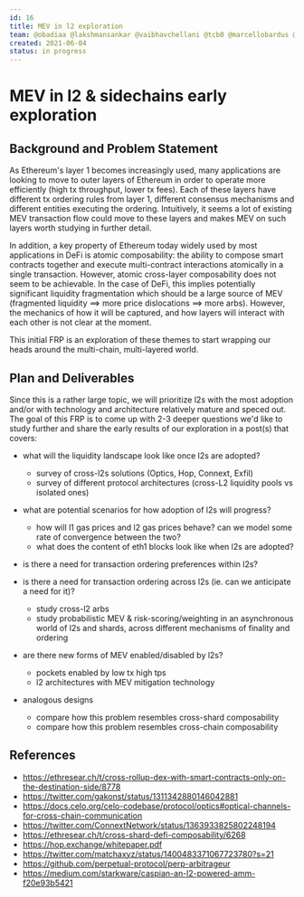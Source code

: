```yaml
---
id: 16
title: MEV in l2 exploration
team: @obadiaa @lakshmansankar @vaibhavchellani @tcb0 @marcellobardus @forrestnorwood
created: 2021-06-04
status: in progress
---
```


# MEV in l2 & sidechains early exploration


## Background and Problem Statement
As Ethereum's layer 1 becomes increasingly used, many applications are looking to move to outer layers of Ethereum in order to operate more efficiently (high tx throughput, lower tx fees). Each of these layers have different tx ordering rules from layer 1, different consensus mechanisms and different entities executing the ordering. Intuitively, it seems a lot of existing MEV transaction flow could move to these layers and makes MEV on such layers worth studying in further detail.

In addition, a key property of Ethereum today widely used by most applications in DeFi is atomic composability: the ability to compose smart contracts together and execute multi-contract interactions atomically in a single transaction. However, atomic cross-layer composability does not seem to be achievable. In the case of DeFi, this implies potentially significant liquidity fragmentation which should be a large source of MEV (fragmented liquidity ==> more price dislocations ==> more arbs). However, the mechanics of how it will be captured, and how layers will interact with each other is not clear at the moment.

This initial FRP is an exploration of these themes to start wrapping our heads around the multi-chain, multi-layered world.


## Plan and Deliverables
Since this is a rather large topic, we will prioritize l2s with the most adoption and/or with technology and architecture relatively mature and speced out. The goal of this FRP is to come up with 2-3 deeper questions we'd like to study further and share the early results of our exploration in a post(s) that covers:

- what will the liquidity landscape look like once l2s are adopted?
  - survey of cross-l2s solutions (Optics, Hop, Connext, Exfil)
  - survey of different protocol architectures (cross-L2 liquidity pools vs isolated ones)

- what are potential scenarios for how adoption of l2s will progress?
  - how will l1 gas prices and l2 gas prices behave? can we model some rate of convergence between the two?
  - what does the content of eth1 blocks look like when l2s are adopted?

- is there a need for transaction ordering preferences within l2s?

- is there a need for transaction ordering across l2s (ie. can we anticipate a need for it)?
  - study cross-l2 arbs
  - study probabilistic MEV & risk-scoring/weighting in an asynchronous world of l2s and shards, across different mechanisms of finality and ordering

- are there new forms of MEV enabled/disabled by l2s?
  - pockets enabled by low tx high tps
  - l2 architectures with MEV mitigation technology

- analogous designs
  - compare how this problem resembles cross-shard composability
  - compare how this problem resembles cross-chain composability




## References
- https://ethresear.ch/t/cross-rollup-dex-with-smart-contracts-only-on-the-destination-side/8778
- https://twitter.com/gakonst/status/1311342880146042881
- https://docs.celo.org/celo-codebase/protocol/optics#optical-channels-for-cross-chain-communication
- https://twitter.com/ConnextNetwork/status/1363933825802248194
- https://ethresear.ch/t/cross-shard-defi-composability/6268
- https://hop.exchange/whitepaper.pdf
- https://twitter.com/matchaxyz/status/1400483371067723780?s=21
- https://github.com/perpetual-protocol/perp-arbitrageur
- https://medium.com/starkware/caspian-an-l2-powered-amm-f20e93b5421
